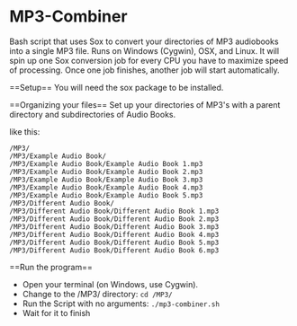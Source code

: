 # MP3-CombinerBash script that uses Sox to convert your directories of MP3 audiobooks into a single MP3 file.  Runs on Windows (Cygwin), OSX, and Linux.  It will spin up one Sox conversion job for every CPU you have to maximize speed of processing.  Once one job finishes, another job will start automatically.==Setup==You will need the sox package to be installed.==Organizing your files==Set up your directories of MP3's with a parent directory and subdirectories of Audio Books.like this:    /MP3/    /MP3/Example Audio Book/    /MP3/Example Audio Book/Example Audio Book 1.mp3    /MP3/Example Audio Book/Example Audio Book 2.mp3    /MP3/Example Audio Book/Example Audio Book 3.mp3    /MP3/Example Audio Book/Example Audio Book 4.mp3    /MP3/Example Audio Book/Example Audio Book 5.mp3    /MP3/Different Audio Book/    /MP3/Different Audio Book/Different Audio Book 1.mp3    /MP3/Different Audio Book/Different Audio Book 2.mp3    /MP3/Different Audio Book/Different Audio Book 3.mp3    /MP3/Different Audio Book/Different Audio Book 4.mp3    /MP3/Different Audio Book/Different Audio Book 5.mp3    /MP3/Different Audio Book/Different Audio Book 6.mp3==Run the program==* Open your terminal (on Windows, use Cygwin).* Change to the /MP3/ directory:    `cd /MP3/`* Run the Script with no arguments:    `./mp3-combiner.sh`* Wait for it to finish